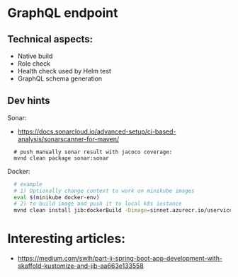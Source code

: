 # GraphQL endpoint

## Technical aspects:
- Native build
- Role check
- Health check used by Helm test
- GraphQL schema generation

## Dev hints

Sonar:  
- https://docs.sonarcloud.io/advanced-setup/ci-based-analysis/sonarscanner-for-maven/
```
  # push manually sonar result with jacoco coverage:
  mvnd clean package sonar:sonar
```

Docker:  
```bash
  # example
  # 1) Optionally change context to work on minikube images
  eval $(minikube docker-env)
  # 2) to build image and push it to local k8s instance
  mvnd clean install jib:dockerBuild -Dimage=sinnet.azurecr.io/uservice-webapi-host:latest -DskipTests

```


# Interesting articles:
- https://medium.com/swlh/part-ii-spring-boot-app-development-with-skaffold-kustomize-and-jib-aa663e133558
